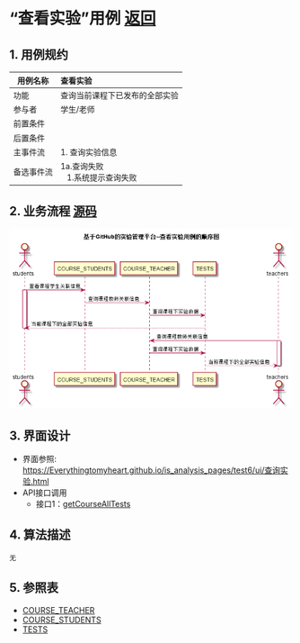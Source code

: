 # “查看实验”用例 [返回](../README.md)

## 1. 用例规约

|用例名称|查看实验|
|-------|:-------------|
|功能|查询当前课程下已发布的全部实验|
|参与者|学生/老师|
|前置条件| |
|后置条件| |
|主事件流| 1. 查询实验信息|
|备选事件流|1a.查询失败 <br>&nbsp;&nbsp; 1.系统提示查询失败|

## 2. 业务流程 [源码](../源码/查看实验.puml)
![查看实验](../查看实验.png) 

## 3. 界面设计
- 界面参照: https://Everythingtomyheart.github.io/is_analysis_pages/test6/ui/查询实验.html
- API接口调用
    - 接口1：[getCourseAllTests](../接口/getCourseAllTests.md)

## 4. 算法描述
    无
## 5. 参照表
- [COURSE_TEACHER](../DB/README.md/#COURSE_TEACHER)
- [COURSE_STUDENTS](../DB/README.md/#COURSE_STUDENTS)
- [TESTS](../DB/README.md/#TESTS)